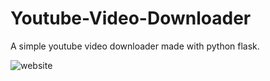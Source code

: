 # Youtube-Video-Downloader
A simple youtube video downloader made with python flask.

![website](https://user-images.githubusercontent.com/87118384/185670482-9670376f-d23a-482f-b941-20857b307839.PNG)
